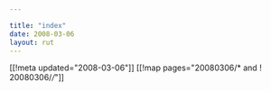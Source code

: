 ```yaml
---

title: "index"
date: 2008-03-06
layout: rut
---
```


[[!meta updated="2008-03-06"]]
[[!map pages="20080306/* and ! 20080306/*/*"]]

